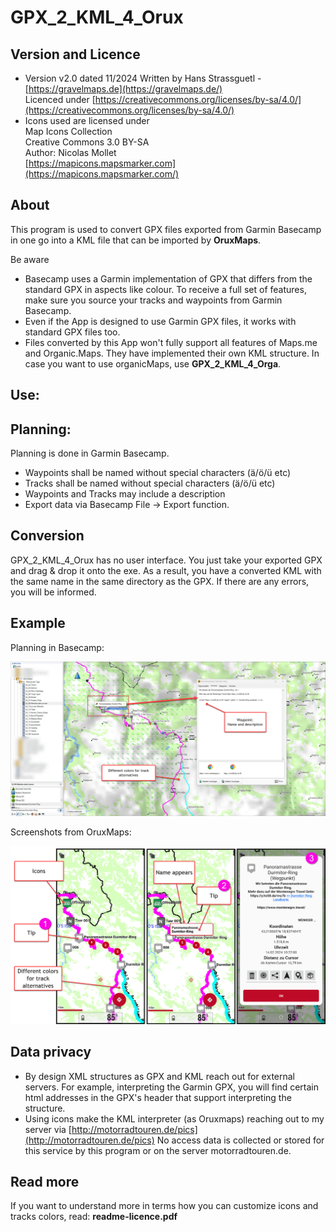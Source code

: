 # **GPX\_2\_KML\_4\_Orux**

## Version and Licence ##

- Version v2.0 dated 11/2024
 Written by Hans Strassguetl - [https://gravelmaps.de](https://gravelmaps.de/)  
 Licenced under [https://creativecommons.org/licenses/by-sa/4.0/](https://creativecommons.org/licenses/by-sa/4.0/)  
- Icons used are licensed under  
 Map Icons Collection  
 Creative Commons 3.0 BY-SA  
 Author: Nicolas Mollet  
[https://mapicons.mapsmarker.com](https://mapicons.mapsmarker.com/)  

## About ##

This program is used to convert GPX files exported from Garmin Basecamp in one go into a KML file that can be imported by **OruxMaps**.

Be aware

- Basecamp uses a Garmin implementation of GPX that differs from the standard GPX in aspects like colour. To receive a full set of features, make sure you source your tracks and waypoints from Garmin Basecamp.
- Even if the App is designed to use Garmin GPX files, it works with standard GPX files too.
- Files converted by this App won't fully support all features of Maps.me and Organic.Maps. They have implemented their own KML structure. In case you want to use organicMaps, use **GPX\_2\_KML\_4\_Orga**.


## Use: ##

## Planning: ##

Planning is done in Garmin Basecamp.

- Waypoints shall be named without special characters (ä/ö/ü etc)
- Tracks shall be named without special characters (ä/ö/ü etc)
- Waypoints and Tracks may include a description
- Export data via Basecamp File -\> Export function.

## Conversion ##

GPX\_2\_KML\_4\_Orux has no user interface. You just take your exported GPX and drag & drop it onto the exe. As a result, you have a converted KML with the same name in the same directory as the GPX. If there are any errors, you will be informed.

## Example ##

Planning in Basecamp:  

![Planning in Basecamp](images/basecamp-planning.jpg)

Screenshots from OruxMaps:  

![Result in OrganicMaps](images/display_oruxmaps.jpg)



## Data privacy ##
- By design XML structures as GPX and KML reach out for external servers. For example, interpreting the Garmin GPX, you will find certain html addresses in the GPX's header that support interpreting the structure.
- Using icons make the KML interpreter (as Oruxmaps) reaching out to my server via [http://motorradtouren.de/pics](http://motorradtouren.de/pics)
 No access data is collected or stored for this service by this program or on the server motorradtouren.de.


## Read more ##

If you want to understand more in terms how you can customize icons and tracks colors, read: **readme-licence.pdf**

